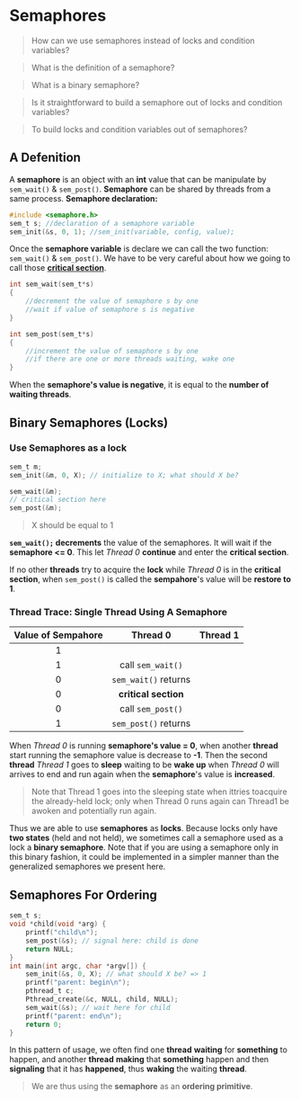 # Semaphores

>How can we use semaphores instead of locks and condition variables?

>What is the definition of a semaphore?

>What is a binary semaphore?

>Is it straightforward to build a semaphore out of locks and condition variables?

>To build locks and condition variables out of semaphores?

## A Defenition

A **semaphore** is an object with an **int** value that can be manipulate by `sem_wait()` & `sem_post()`. **Semaphore** can be shared by threads from a same process. **Semaphore declaration:**
```c
#include <semaphore.h>
sem_t s; //declaration of a semaphore variable
sem_init(&s, 0, 1); //sem_init(variable, config, value);
```
Once the **semaphore variable** is declare we can call the two function: `sem_wait()` & `sem_post()`. We have to be very careful about how we going to call those **[critical section](26.Threads-Intro.md#glossary)**.

```c
int sem_wait(sem_t*s) 
{
    //decrement the value of semaphore s by one
    //wait if value of semaphore s is negative
}

int sem_post(sem_t*s) 
{
    //increment the value of semaphore s by one
    //if there are one or more threads waiting, wake one
}
```
When the **semaphore's value is negative**, it is equal to the **number of waiting threads**.

## Binary Semaphores (Locks)

### Use Semaphores as a lock
```c
sem_t m;
sem_init(&m, 0, X); // initialize to X; what should X be?

sem_wait(&m);
// critical section here
sem_post(&m);
```
>X should be equal to 1

**`sem_wait();` decrements** the value of the semaphores. It will wait if the **semaphore <= 0**. This let *Thread 0* **continue** and enter the **critical section**.

If no other **threads** try to acquire the **lock** while *Thread 0* is in the **critical section**, when `sem_post()` is called the **sempahore**'s value will be **restore to 1**.

### Thread Trace: Single Thread Using A Semaphore
| Value of Sempahore    | Thread 0              | Thread 1      |
| :-:                   |:-:                    | :-:           |
|1                      |                       |               |
|1                      |call `sem_wait()`      |               |
|0                      |`sem_wait()` returns   |               |
|0                      |**critical section**   |               |
|0                      |call `sem_post()`      |               |
|1                      |`sem_post()` returns   |               |

When *Thread 0* is running **semaphore's value = 0**, when another **thread** start running the semaphore value is decrease to **-1**. Then the second **thread** *Thread 1* goes to **sleep** waiting to be **wake up** when  *Thread 0* will arrives to end and run again when the **semaphore**'s value is **increased**.

>Note that Thread 1 goes into the sleeping state when ittries toacquire the already-held lock; only when Thread 0 runs again can Thread1 be awoken and potentially run again.

Thus we are able to use **semaphores** as **locks**. Because locks only have **two states** (held and not held), we sometimes call a semaphore used as a lock a **binary semaphore**. Note that if you are using a semaphore only in this binary fashion, it could be implemented in a simpler manner than the generalized semaphores we present here.

## Semaphores For Ordering

```c
sem_t s;
void *child(void *arg) {
    printf("child\n");
    sem_post(&s); // signal here: child is done
    return NULL;
}
int main(int argc, char *argv[]) {
    sem_init(&s, 0, X); // what should X be? => 1
    printf("parent: begin\n");
    pthread_t c;
    Pthread_create(&c, NULL, child, NULL);
    sem_wait(&s); // wait here for child
    printf("parent: end\n");
    return 0;
}
```
In this pattern of usage, we often find one **thread** **waiting** for **something** to happen, and another **thread** **making** that **something** happen and then **signaling** that it has **happened**, thus **waking** the waiting **thread**.
>We are thus using the **semaphore** as an **ordering primitive**.
